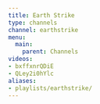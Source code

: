 ```yaml
---
title: Earth Strike
type: channels
channel: earthstrike
menu:
  main:
    parent: Channels
videos:
- bxffxnrQDiE
- QLey2i0hYlc
aliases:
- playlists/earthstrike/
---
```


